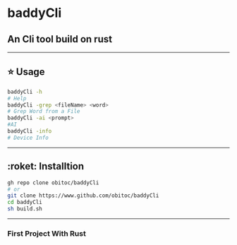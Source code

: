 # baddyCli
## An Cli tool build on rust
----------
## :star: Usage
```sh
baddyCli -h
# Help
baddyCli -grep <fileName> <word>
# Grep Word from a File
baddyCli -ai <prompt>
#AI
baddyCli -info
# Device Info
```
----------
## :roket: Installtion
```sh
gh repo clone obitoc/baddyCli
# or
git clone https://www.github.com/obitoc/baddyCli
cd baddyCli
sh build.sh
```
----------
### First Project With Rust
